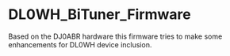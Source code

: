 # DL0WH_BiTuner_Firmware
Based on the DJ0ABR hardware this firmware tries to make some enhancements for DL0WH device inclusion.
